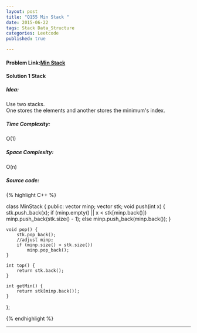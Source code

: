 ```yaml
---
layout: post
title: "Q155 Min Stack "
date: 2015-06-22
tags: Stack Data_Structure
categories: Leetcode
published: true

---
```

#### Problem Link:[Min Stack ](https://leetcode.com/problems/min-stack/) 

#### Solution 1 Stack

##### Idea:

Use two stacks.    
One stores the elements and another stores the minimum's index.     

##### Time Complexity:
O(1)

##### Space Complexity:
O(n)

##### Source code:
{% highlight C++ %}

class MinStack {
public:
    vector<int> minp;
    vector<int> stk;
    void push(int x) {
        stk.push_back(x);
        if (minp.empty() || x < stk[minp.back()])
            minp.push_back(stk.size() - 1);
        else
            minp.push_back(minp.back());
    }

    void pop() {
        stk.pop_back();
        //adjust minp;
        if (minp.size() > stk.size())
            minp.pop_back();
    }

    int top() {
        return stk.back();
    }

    int getMin() {
        return stk[minp.back()];
    }
};

{% endhighlight %}

---

